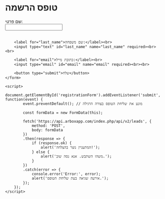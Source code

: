 <!DOCTYPE html>
<html>
<head>
    <meta charset="UTF-8">
    <title>טופס הרשמה</title>
</head>
<body>
    <h1>טופס הרשמה</h1>
    <form id="registrationForm">
        <label for="first_name">שם פרטי:</label><br>
        <input type="text" id="first_name" name="first_name" required><br><br>
        
        <label for="last_name">שם משפחה:</label><br>
        <input type="text" id="last_name" name="last_name" required><br><br>
        
        <label for="email">כתובת מייל:</label><br>
        <input type="email" id="email" name="email" required><br><br>
        
        <button type="submit">שלח</button>
    </form>

    <script>
        document.getElementById('registrationForm').addEventListener('submit', function(event) {
            event.preventDefault(); // מונע את שליחת הטופס בצורה הרגילה

            const formData = new FormData(this);

            fetch('https://api.arboxapp.com/index.php/api/v2/leads', {
                method: 'POST',
                body: formData
            })
            .then(response => {
                if (response.ok) {
                    alert('המתעניין נוצר בהצלחה!');
                } else {
                    alert('משהו השתבש. אנא נסה שוב.');
                }
            })
            .catch(error => {
                console.error('Error:', error);
                alert('אירעה שגיאה בעת שליחת הטופס.');
            });
        });
    </script>
</body>
</html>
